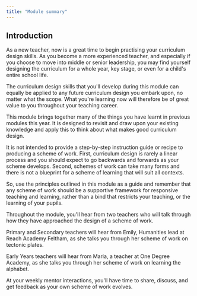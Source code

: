 ```yaml
---
title: "Module summary"
---
```


## Introduction

As a new teacher, now is a great time to begin practising your curriculum design skills. As you become a more experienced teacher, and especially if you choose to move into middle or senior leadership, you may find yourself designing the curriculum for a whole year, key stage, or even for a child's entire school life.

The curriculum design skills that you'll develop during this module can equally be applied to any future curriculum design you embark upon, no matter what the scope. What you're learning now will therefore be of great value to you throughout your teaching career.

This module brings together many of the things you have learnt in previous modules this year. It is designed to revisit and draw upon your existing knowledge and apply this to think about what makes good curriculum design.

It is not intended to provide a step-by-step instruction guide or recipe to producing a scheme of work. First, curriculum design is rarely a linear process and you should expect to go backwards and forwards as your scheme develops. Second, schemes of work can take many forms and there is not a blueprint for a scheme of learning that will suit all contexts.

So, use the principles outlined in this module as a guide and remember that any scheme of work should be a supportive framework for responsive teaching and learning, rather than a bind that restricts your teaching, or the learning of your pupils.

Throughout the module, you'll hear from two teachers who will talk through how they have approached the design of a scheme of work.

Primary and Secondary teachers will hear from Emily, Humanities lead at Reach Academy Feltham, as she talks you through her scheme of work on tectonic plates.

Early Years teachers will hear from Maria, a teacher at One Degree Academy, as she talks you through her scheme of work on learning the alphabet.

At your weekly mentor interactions, you'll have time to share, discuss, and get feedback as your own scheme of work evolves.
